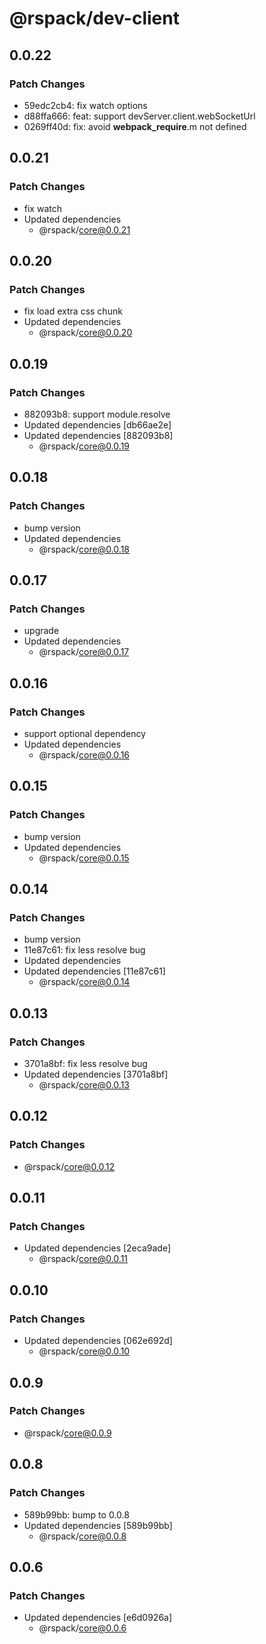 # @rspack/dev-client

## 0.0.22

### Patch Changes

- 59edc2cb4: fix watch options
- d88ffa666: feat: support devServer.client.webSocketUrl
- 0269ff40d: fix: avoid **webpack_require**.m not defined

## 0.0.21

### Patch Changes

- fix watch
- Updated dependencies
  - @rspack/core@0.0.21

## 0.0.20

### Patch Changes

- fix load extra css chunk
- Updated dependencies
  - @rspack/core@0.0.20

## 0.0.19

### Patch Changes

- 882093b8: support module.resolve
- Updated dependencies [db66ae2e]
- Updated dependencies [882093b8]
  - @rspack/core@0.0.19

## 0.0.18

### Patch Changes

- bump version
- Updated dependencies
  - @rspack/core@0.0.18

## 0.0.17

### Patch Changes

- upgrade
- Updated dependencies
  - @rspack/core@0.0.17

## 0.0.16

### Patch Changes

- support optional dependency
- Updated dependencies
  - @rspack/core@0.0.16

## 0.0.15

### Patch Changes

- bump version
- Updated dependencies
  - @rspack/core@0.0.15

## 0.0.14

### Patch Changes

- bump version
- 11e87c61: fix less resolve bug
- Updated dependencies
- Updated dependencies [11e87c61]
  - @rspack/core@0.0.14

## 0.0.13

### Patch Changes

- 3701a8bf: fix less resolve bug
- Updated dependencies [3701a8bf]
  - @rspack/core@0.0.13

## 0.0.12

### Patch Changes

- @rspack/core@0.0.12

## 0.0.11

### Patch Changes

- Updated dependencies [2eca9ade]
  - @rspack/core@0.0.11

## 0.0.10

### Patch Changes

- Updated dependencies [062e692d]
  - @rspack/core@0.0.10

## 0.0.9

### Patch Changes

- @rspack/core@0.0.9

## 0.0.8

### Patch Changes

- 589b99bb: bump to 0.0.8
- Updated dependencies [589b99bb]
  - @rspack/core@0.0.8

## 0.0.6

### Patch Changes

- Updated dependencies [e6d0926a]
  - @rspack/core@0.0.6
